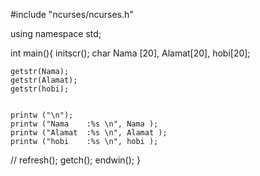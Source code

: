 #include "ncurses/ncurses.h"

using namespace std;

int main(){
	initscr();
    char Nama [20], Alamat[20], hobi[20];
	
	
	getstr(Nama);
	getstr(Alamat);
	getstr(hobi);
	
	
    printw ("\n");
	printw ("Nama    :%s \n", Nama );
	printw ("Alamat  :%s \n", Alamat );
    printw ("hobi    :%s \n", hobi );
     
    
     

//	refresh();
	getch();
	endwin();
}
